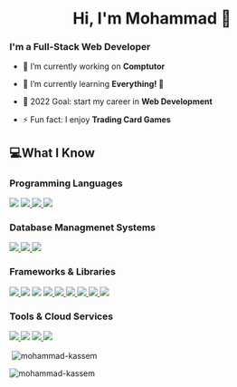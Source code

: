 <h1 align="center" border-bottom="none">Hi, I'm Mohammad 👋 </h1>

### **I'm a Full-Stack Web Developer**

- 🔭 I’m currently working on **Comptutor**

- 🌱 I’m currently learning **Everything! 🤣**

- 🥅 2022 Goal: start my career in **Web Development**

- ⚡ Fun fact: I enjoy **Trading Card Games**


## **💻What I Know**

### **Programming Languages**
<a href="https://www.python.org"><img src="https://img.shields.io/badge/Python-FFD43B?style=for-the-badge&logo=python&logoColor=black"/></a>
<a href="https://www.php.net"> <img src="https://img.shields.io/badge/PHP-9867C5?style=for-the-badge&logo=php&logoColor=white"/> </a>
<a href="https://www.javascript.com"> <img src="https://img.shields.io/badge/JavaScript-f0db4f?style=for-the-badge&logo=javascript&logoColor=black"/> </a>
<a href="https://en.cppreference.com/w/"> <img src="https://img.shields.io/badge/C-0769AD?style=for-the-badge&logo=c&logoColor=white"></a>

### **Database Managmenet Systems**
<a href="https://www.mysql.com"> <img src="https://img.shields.io/badge/MySQL-0769AD?style=for-the-badge&logo=mysql&logoColor=white"/> </a>
<a href="https://www.mongodb.com"> <img src="https://img.shields.io/badge/MongoDB-4DB33D?style=for-the-badge&logo=mongodb&logoColor=white"/> </a>
<a href="https://www.firebase.google.com"> <img src="https://img.shields.io/badge/firebase-ffca28?style=for-the-badge&logo=firebase&logoColor=black"/> </a>

### **Frameworks & Libraries**
<a href="https://www.laravel.com/"> <img src="https://img.shields.io/badge/Laravel-FF2D20?style=for-the-badge&logo=laravel&logoColor=white"/> </a>
<img src="https://img.shields.io/badge/Node.js-4DB33D?style=for-the-badge&logo=nodedotjs&logoColor=white"/>
<img src="https://img.shields.io/badge/Express.js-000000?style=for-the-badge&logo=express&logoColor=white"/>
<a href="https://jquery.com"> <img src="https://img.shields.io/badge/jQuery-0769AD?style=for-the-badge&logo=jquery&logoColor=white"/> </a>
<a href="https://getbootstrap.com"> <img src="https://img.shields.io/badge/Bootstrap-563D7C?style=for-the-badge&logo=bootstrap&logoColor=white"/> </a>
<a href="https://reactjs.org"> <img src="https://img.shields.io/badge/React-20232A?style=for-the-badge&logo=react&logoColor=61DAFB"/> </a>
<a href="https://reactnative.dev"> <img src="https://img.shields.io/badge/React_Native-20232A?style=for-the-badge&logo=react&logoColor=61DAFB"/> </a>
<a href="https://expo.dev"> <img src="https://img.shields.io/badge/Expo-0769AD?style=for-the-badge&logo=expo&logoColor=white"/> </a>
<img src="https://img.shields.io/badge/JWT-000000?style=for-the-badge&logo=JSON%20web%20tokens&logoColor=white"/>

### **Tools & Cloud Services**
<a href="https://www.postman.com/"> <img src="https://img.shields.io/badge/Postman-EF5B25?style=for-the-badge&logo=postman&logoColor=white"/> </a>
<a href="https://github.com/"> <img src="https://img.shields.io/badge/GitHub-100000?style=for-the-badge&logo=github&logoColor=white"/></a>
<a href="https://www.figma.com/"> <img src="https://img.shields.io/badge/Figma-F24E1E?style=for-the-badge&logo=figma&logoColor=white"/> </a>
<a href="https://aws.amazon.com/ec2/"> <img src="https://img.shields.io/badge/Amazon_AWS-FF9900?style=for-the-badge&logo=amazonaws&logoColor=white"/></a>

<div>&nbsp;<img align="center" src="https://github-readme-stats.vercel.app/api?username=mohammad-kassem&show_icons=true&theme=algolia&hide=stars,issues&locale=en" alt="mohammad-kassem" /></div>
</p><div><img align="center" src="https://github-readme-stats.vercel.app/api/top-langs?username=mohammad-kassem&show_icons=true&theme=algolia&locale=en&layout=compact" alt="mohammad-kassem" /></div>

